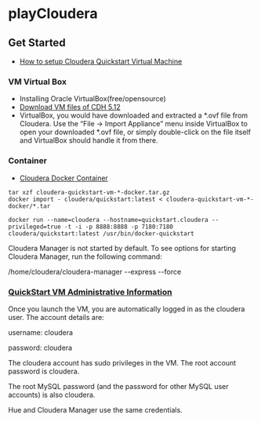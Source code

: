 # playCloudera

## Get Started
- [How to setup Cloudera Quickstart Virtual Machine](https://community.cloudera.com/t5/Hadoop-101-Training-Quickstart/How-to-setup-Cloudera-Quickstart-Virtual-Machine/ta-p/35056)
### VM Virtual Box
- Installing Oracle VirtualBox(free/opensource)
- [Download VM files of CDH 5.12](https://www.cloudera.com/downloads/quickstart_vms/5-12.html)
- VirtualBox, you would have downloaded and extracted a *.ovf file from Cloudera. Use the “File -> Import Appliance” menu inside VirtualBox to open your downloaded *.ovf file, or simply double-click on the file itself and VirtualBox should handle it from there.

### Container
- [Cloudera Docker Container](https://www.cloudera.com/documentation/enterprise/5-6-x/topics/quickstart_docker_container.html)
```
tar xzf cloudera-quickstart-vm-*-docker.tar.gz
docker import - cloudera/quickstart:latest < cloudera-quickstart-vm-*-docker/*.tar
```

```
docker run --name=cloudera --hostname=quickstart.cloudera --privileged=true -t -i -p 8888:8888 -p 7180:7180 cloudera/quickstart:latest /usr/bin/docker-quickstart
```
Cloudera Manager is not started by default. To see options for starting Cloudera Manager, run the following command:

/home/cloudera/cloudera-manager --express --force

### [QuickStart VM Administrative Information](https://www.cloudera.com/documentation/enterprise/5-7-x/topics/quickstart_vm_administrative_information.html#xd_583c10bfdbd326ba-3ca24a24-13d80143249--7f88)
Once you launch the VM, you are automatically logged in as the cloudera user. The account details are:

username: cloudera

password: cloudera

The cloudera account has sudo privileges in the VM. The root account password is cloudera.

The root MySQL password (and the password for other MySQL user accounts) is also cloudera.

Hue and Cloudera Manager use the same credentials.
